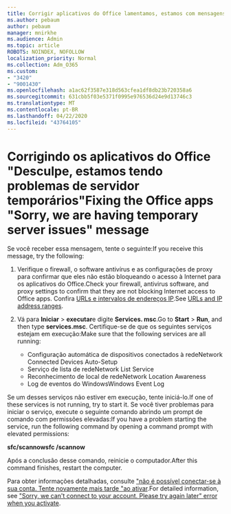 ```yaml
---
title: Corrigir aplicativos do Office lamentamos, estamos com mensagens de problemas de servidor temporárias
ms.author: pebaum
author: pebaum
manager: mnirkhe
ms.audience: Admin
ms.topic: article
ROBOTS: NOINDEX, NOFOLLOW
localization_priority: Normal
ms.collection: Adm_O365
ms.custom:
- "3420"
- "9001430"
ms.openlocfilehash: a1ac62f3587e318d563cfea1df8db23b720358a6
ms.sourcegitcommit: 631cbb5f03e5371f0995e976536d24e9d13746c3
ms.translationtype: MT
ms.contentlocale: pt-BR
ms.lasthandoff: 04/22/2020
ms.locfileid: "43764105"
---
```

# <a name="fixing-the-office-apps-sorry-we-are-having-temporary-server-issues-message"></a><span data-ttu-id="5ade4-102">Corrigindo os aplicativos do Office "Desculpe, estamos tendo problemas de servidor temporários"</span><span class="sxs-lookup"><span data-stu-id="5ade4-102">Fixing the Office apps "Sorry, we are having temporary server issues" message</span></span>

<span data-ttu-id="5ade4-103">Se você receber essa mensagem, tente o seguinte:</span><span class="sxs-lookup"><span data-stu-id="5ade4-103">If you receive this message, try the following:</span></span>

1. <span data-ttu-id="5ade4-104">Verifique o firewall, o software antivírus e as configurações de proxy para confirmar que eles não estão bloqueando o acesso à Internet para os aplicativos do Office.</span><span class="sxs-lookup"><span data-stu-id="5ade4-104">Check your firewall, antivirus software, and proxy settings to confirm that they are not blocking Internet access to Office apps.</span></span> <span data-ttu-id="5ade4-105">Confira [URLs e intervalos de endereços IP](https://docs.microsoft.com/office365/enterprise/urls-and-ip-address-ranges).</span><span class="sxs-lookup"><span data-stu-id="5ade4-105">See [URLs and IP address ranges](https://docs.microsoft.com/office365/enterprise/urls-and-ip-address-ranges).</span></span>

2. <span data-ttu-id="5ade4-106">Vá para **Iniciar** > **executar**e digite **Services. msc**.</span><span class="sxs-lookup"><span data-stu-id="5ade4-106">Go to **Start** > **Run**, and then type **services.msc**.</span></span> <span data-ttu-id="5ade4-107">Certifique-se de que os seguintes serviços estejam em execução:</span><span class="sxs-lookup"><span data-stu-id="5ade4-107">Make sure that the following services are all running:</span></span>
    - <span data-ttu-id="5ade4-108">Configuração automática de dispositivos conectados à rede</span><span class="sxs-lookup"><span data-stu-id="5ade4-108">Network Connected Devices Auto-Setup</span></span>
    - <span data-ttu-id="5ade4-109">Serviço de lista de rede</span><span class="sxs-lookup"><span data-stu-id="5ade4-109">Network List Service</span></span>
    - <span data-ttu-id="5ade4-110">Reconhecimento de local de rede</span><span class="sxs-lookup"><span data-stu-id="5ade4-110">Network Location Awareness</span></span>
    - <span data-ttu-id="5ade4-111">Log de eventos do Windows</span><span class="sxs-lookup"><span data-stu-id="5ade4-111">Windows Event Log</span></span>

<span data-ttu-id="5ade4-112">Se um desses serviços não estiver em execução, tente iniciá-lo.</span><span class="sxs-lookup"><span data-stu-id="5ade4-112">If one of these services is not running, try to start it.</span></span> <span data-ttu-id="5ade4-113">Se você tiver problemas para iniciar o serviço, execute o seguinte comando abrindo um prompt de comando com permissões elevadas:</span><span class="sxs-lookup"><span data-stu-id="5ade4-113">If you have a problem starting the service, run the following command by opening a command prompt with elevated permissions:</span></span>

<span data-ttu-id="5ade4-114">**sfc/scannow**</span><span class="sxs-lookup"><span data-stu-id="5ade4-114">**sfc /scannow**</span></span>

<span data-ttu-id="5ade4-115">Após a conclusão desse comando, reinicie o computador.</span><span class="sxs-lookup"><span data-stu-id="5ade4-115">After this command finishes, restart the computer.</span></span>

<span data-ttu-id="5ade4-116">Para obter informações detalhadas, consulte ["não é possível conectar-se à sua conta. Tente novamente mais tarde "ao ativar](https://docs.microsoft.com/office/troubleshoot/activation-installation/issue-when-activate-office-from-office-365).</span><span class="sxs-lookup"><span data-stu-id="5ade4-116">For detailed information, see ["Sorry, we can't connect to your account. Please try again later" error when you activate](https://docs.microsoft.com/office/troubleshoot/activation-installation/issue-when-activate-office-from-office-365).</span></span>